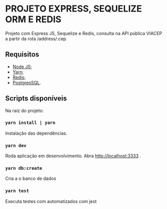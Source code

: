 # PROJETO EXPRESS, SEQUELIZE ORM E REDIS

Projeto com Express JS, Sequelize e Redis, consulta na API pública VIACEP a partir da rota /address/:cep.

## Requisitos

- [Node JS](https://nodejs.org/en/download/);
- [Yarn](https://classic.yarnpkg.com/en/docs/install/#debian-stable);
- [Redis](https://redis.io/);
- [PostgresSQL](https://www.postgresql.org/download/).

## Scripts disponíveis

Na raiz do projeto:

### `yarn install | yarn`

Instalação das dependências.

### `yarn dev`

Roda aplicação em desenvolvimento.
Abra [http://localhost:3333](http://localhost:3333) .

### `yarn db:create`

Cria a o banco de dados

### `yarn test`

Executa testes com automatizados com jest

